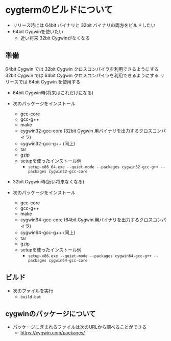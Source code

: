 ﻿# cygtermのビルドについて

- リリース時には 64bit バイナリと 32bit バイナリの両方をビルドしたい
- 64bit Cygwinを使いたい
  - 近い将来 32bit Cygwinがなくなる

## 準備

64bit Cygwin では 32bit Cygwin クロスコンパイラを利用できるようにする
32bit Cygwin では 64bit Cygwin クロスコンパイラを利用できるようにする
リリースでは 64bit Cygwin を使用する

- 64bit Cygwin時(将来はこれだけになる)
- 次のパッケージをインストール
  - gcc-core
  - gcc-g++
  - make
  - cygwin32-gcc-core (32bit Cygwin 用バイナリを出力するクロスコンパイラ)
  - cygwin32-gcc-g++ (同上)
  - tar
  - gzip
  - setupを使ったインストール例
    - `setup-x86_64.exe --quiet-mode --packages cygwin32-gcc-g++ --packages cygwin32-gcc-core`

- 32bit Cygwin時(近い将来なくなる)
- 次のパッケージをインストール
  - gcc-core
  - gcc-g++
  - make
  - cygwin64-gcc-core (64bit Cygwin 用バイナリを出力するクロスコンパイラ)
  - cygwin64-gcc-g++ (同上)
  - tar
  - gzip
  - setupを使ったインストール例
    - `setup-x86.exe --quiet-mode --packages cygwin64-gcc-g++ --packages cygwin64-gcc-core`

## ビルド

- 次のファイルを実行
  - `build.bat`

## cygwinのパッケージについて

- パッケージに含まれるファイルは次のURLから調べることができる
  - https://cygwin.com/packages/
